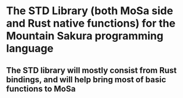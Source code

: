 # The STD Library (both MoSa side and Rust native functions) for the Mountain Sakura programming language

## The STD library will mostly consist from Rust bindings, and will help bring most of basic functions to MoSa
